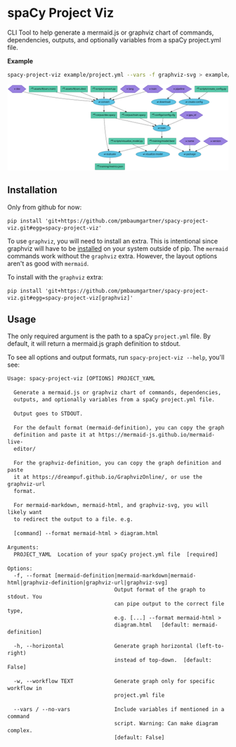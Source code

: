 # spaCy Project Viz

CLI Tool to help generate a mermaid.js or graphviz chart of commands, dependencies, outputs, and optionally variables from a spaCy project.yml file.

**Example**

```bash
spacy-project-viz example/project.yml --vars -f graphviz-svg > example/graphviz.svg
```

![spacy project.yml viz](example/graphviz.svg)

## Installation

Only from github for now:

```
pip install 'git+https://github.com/pmbaumgartner/spacy-project-viz.git#egg=spacy-project-viz'
```

To use `graphviz`, you will need to install an extra. This is intentional since graphviz will have to be [installed](https://www.graphviz.org/download/) on your system outside of pip. The `mermaid` commands work without the `graphviz` extra. However, the layout options aren't as good with `mermaid`.

To install with the `graphviz` extra:

```
pip install 'git+https://github.com/pmbaumgartner/spacy-project-viz.git#egg=spacy-project-viz[graphviz]'
```

## Usage

The only required argument is the path to a spaCy `project.yml` file. By default, it will return a mermaid.js graph definition to stdout.

To see all options and output formats, run `spacy-project-viz --help`, you'll see:

```
Usage: spacy-project-viz [OPTIONS] PROJECT_YAML

  Generate a mermaid.js or graphviz chart of commands, dependencies,
  outputs, and optionally variables from a spaCy project.yml file.

  Output goes to STDOUT.

  For the default format (mermaid-definition), you can copy the graph
  definition and paste it at https://mermaid-js.github.io/mermaid-live-
  editor/

  For the graphviz-definition, you can copy the graph definition and paste
  it at https://dreampuf.github.io/GraphvizOnline/, or use the graphviz-url
  format.

  For mermaid-markdown, mermaid-html, and graphviz-svg, you will likely want
  to redirect the output to a file. e.g.

  [command] --format mermaid-html > diagram.html

Arguments:
  PROJECT_YAML  Location of your spaCy project.yml file  [required]

Options:
  -f, --format [mermaid-definition|mermaid-markdown|mermaid-html|graphviz-definition|graphviz-url|graphviz-svg]
                                  Output format of the graph to stdout. You
                                  can pipe output to the correct file type,
                                  e.g. [...] --format mermaid-html >
                                  diagram.html   [default: mermaid-definition]

  -h, --horizontal                Generate graph horizontal (left-to-right)
                                  instead of top-down.  [default: False]

  -w, --workflow TEXT             Generate graph only for specific workflow in
                                  project.yml file

  --vars / --no-vars              Include variables if mentioned in a command
                                  script. Warning: Can make diagram complex.
                                  [default: False]
```

